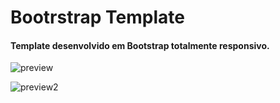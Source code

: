 # Bootrstrap Template

#### Template desenvolvido em Bootstrap totalmente responsivo.

![preview](https://i.imgur.com/xzTsxlu.png)

![preview2](https://i.imgur.com/Y0zGCc8.png)
